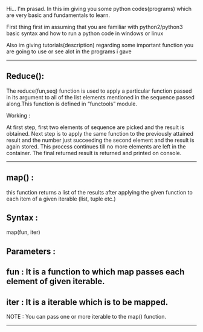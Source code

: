 Hi...
I'm prasad.
In this im giving you some python codes(programs) which are very basic and fundamentals to learn.

First thing first im assuming that you are familiar with python2/python3 basic syntax and how to run a python code in windows or linux 

Also im giving tutorials(description) regarding some important function you are going to use or see alot in the programs i gave

--------------------------------------------------------------------------------------------------------------------------------
Reduce():
---------
The reduce(fun,seq) function is used to apply a particular function passed in its argument to all of the list elements mentioned in the sequence passed along.This function is defined in “functools” module.

Working : 

At first step, first two elements of sequence are picked and the result is obtained.
Next step is to apply the same function to the previously attained result and the number just succeeding the second element and the result is again stored.
This process continues till no more elements are left in the container.
The final returned result is returned and printed on console.

---------------------------------------------------------------------------------------------------------------------------------------
map() :
-------
this function returns a list of the results after applying the given function to each item of a given iterable (list, tuple etc.)

Syntax :
------
map(fun, iter)

Parameters :
----------
fun : It is a function to which map passes each element of given iterable.
-----
iter : It is a iterable which is to be mapped.
-----
NOTE : You can pass one or more iterable to the map() function.

--------------------------------------------------------------------------------------------------------------------------------------
